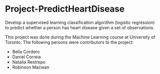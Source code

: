 # Project-PredictHeartDisease
Develop a supervised learning classification algorithm (logistic regression) to predict whether a person has heart disease given a set of observations.

This project was done during the Machine Learning course at University of Toronto. The following persons were contributors to the project:
- Bella Cordero
- Daniel Correia
- Natalia Restrepo
- Robinson Macwan
